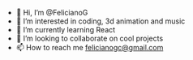 - 👋 Hi, I’m @FelicianoG
- 👀 I’m interested in coding, 3d animation and music
- 🌱 I’m currently learning React
- 💞️ I’m looking to collaborate on cool projects
- 📫 How to reach me felicianogc@gmail.com

<!---
FelicianoG/FelicianoG is a ✨ special ✨ repository because its `README.md` (this file) appears on your GitHub profile.
You can click the Preview link to take a look at your changes.
--->
